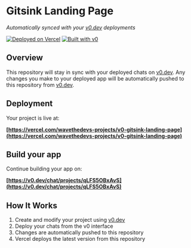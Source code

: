 # Gitsink Landing Page

*Automatically synced with your [v0.dev](https://v0.dev) deployments*

[![Deployed on Vercel](https://img.shields.io/badge/Deployed%20on-Vercel-black?style=for-the-badge&logo=vercel)](https://vercel.com/wavethedevs-projects/v0-gitsink-landing-page)
[![Built with v0](https://img.shields.io/badge/Built%20with-v0.dev-black?style=for-the-badge)](https://v0.dev/chat/projects/qLFS5OBxAvS)

## Overview

This repository will stay in sync with your deployed chats on [v0.dev](https://v0.dev).
Any changes you make to your deployed app will be automatically pushed to this repository from [v0.dev](https://v0.dev).

## Deployment

Your project is live at:

**[https://vercel.com/wavethedevs-projects/v0-gitsink-landing-page](https://vercel.com/wavethedevs-projects/v0-gitsink-landing-page)**

## Build your app

Continue building your app on:

**[https://v0.dev/chat/projects/qLFS5OBxAvS](https://v0.dev/chat/projects/qLFS5OBxAvS)**

## How It Works

1. Create and modify your project using [v0.dev](https://v0.dev)
2. Deploy your chats from the v0 interface
3. Changes are automatically pushed to this repository
4. Vercel deploys the latest version from this repository